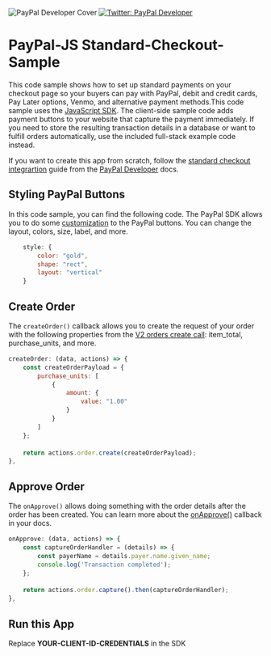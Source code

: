 ![PayPal Developer Cover](https://github.com/paypaldev/.github/blob/main/pp-cover.png)
<a href="https://twitter.com/paypaldev" target="_blank">
   <img alt="Twitter: PayPal Developer" src="https://img.shields.io/twitter/follow/paypaldev?style=social" />
</a>
# PayPal-JS Standard-Checkout-Sample

This code sample shows how to set up standard payments on your checkout page so your buyers can pay with PayPal, debit and credit cards, Pay Later options, Venmo, and alternative payment methods.This code sample uses the [JavaScript SDK](https://developer.paypal.com/sdk/js/reference). The client-side sample code adds payment buttons to your website that capture the payment immediately. If you need to store the resulting transaction details in a database or want to fulfill orders automatically, use the included full-stack example code instead.

If you want to create this app from scratch, follow the [standard checkout integrartion](https://developer.paypal.com/docs/checkout/standard/integrate/) guide from the [PayPal Developer](https://developer.paypal.com/home) docs.

## Styling PayPal Buttons

In this code sample, you can find the following code. The PayPal SDK allows you to do some [customization](https://developer.paypal.com/sdk/js/reference/#link-buttons) to the PayPal buttons. You can change the layout, colors, size, label, and more.

```javascript
    style: {
        color: "gold",
        shape: "rect",
        layout: "vertical"
    }
```

## Create Order
The `createOrder()` callback allows you to create the request of your order with the following properties from the [V2 orders create call](https://developer.paypal.com/api/orders/v2/#orders-create-request-body): item_total, purchase_units, and more.

```javascript
createOrder: (data, actions) => {
    const createOrderPayload = {
        purchase_units: [
            {
                amount: {
                    value: "1.00"
                }
            }
        ]
    };

    return actions.order.create(createOrderPayload);
},
```

## Approve Order
The `onApprove()` allows doing something with the order details after the order has been created. You can learn more about the [onApprove()](https://developer.paypal.com/sdk/js/reference/#link-onapprove) callback in your docs.

```javascript
onApprove: (data, actions) => {
    const captureOrderHandler = (details) => {
        const payerName = details.payer.name.given_name;
        console.log('Transaction completed');
    };

    return actions.order.capture().then(captureOrderHandler);
},
```

## Run this App
Replace **YOUR-CLIENT-ID-CREDENTIALS** in the SDK <script src> with your own sandbox client ID from one of your [REST apps](https://www.paypal.com/signin?returnUri=https%3A%2F%2Fdeveloper.paypal.com%2Fdeveloper%2Fapplications%2F&_ga=1.84996752.841672670.1664266268). This ensures the payments will be sent to the correct account. Note which sandbox Business account corresponds to the REST app you are using.

Just open the `index.html` file and you should see the following buttons.

![paypal buttons](SC-paypal-buttons.png)

## PayPal Developer Community
The PayPal Developer community helps you build your career, while also improving PayPal products and the developer experience. You’ll be able to contribute code and documentation, meet new people and learn from the open-source community.
 
* Website: [developer.paypal.com](https://developer.paypal.com)
* Twitter: [@paypaldev](https://twitter.com/paypaldev)
* GitHub:  [@paypal](https://github.com/paypal)
